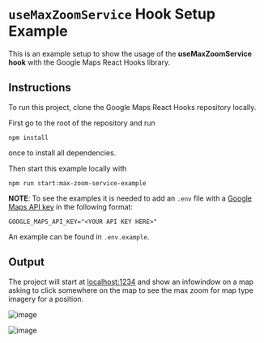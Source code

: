 # `useMaxZoomService` Hook Setup Example

This is an example setup to show the usage of the **useMaxZoomService hook** with the Google Maps React Hooks library.

## Instructions

To run this project, clone the Google Maps React Hooks repository locally.

First go to the root of the repository and run

```shell
npm install
```

once to install all dependencies.

Then start this example locally with

```shell
npm run start:max-zoom-service-example
```

**NOTE**:
To see the examples it is needed to add an `.env` file with a [Google Maps API key](https://developers.google.com/maps/documentation/embed/get-api-key#:~:text=Go%20to%20the%20Google%20Maps%20Platform%20%3E%20Credentials%20page.&text=On%20the%20Credentials%20page%2C%20click,Click%20Close.) in the following format:

`GOOGLE_MAPS_API_KEY="<YOUR API KEY HERE>"`

An example can be found in `.env.example`.

## Output

The project will start at [localhost:1234](http://localhost:1234) and show an infowindow on a map asking to click somewhere on the map to see the max zoom for map type imagery for a position.

![image](https://user-images.githubusercontent.com/39244966/197749024-734cf2e4-10c9-4433-92b7-f2e1ff88f028.png)

![image](https://user-images.githubusercontent.com/39244966/197749048-81987dd9-9cbd-49dd-a728-1fe5db2e1516.png)


